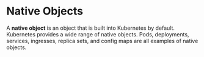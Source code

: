 
# Native Objects

A **native object** is an object that is built into Kubernetes by default.
Kubernetes provides a wide range of native objects.
Pods, deployments, services, ingresses, replica sets, and config maps are all examples of native objects.
